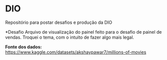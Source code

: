 # DIO
Repositório para postar desafios e produção da DIO

*Desafio
Arquivo de visualização do painel feito para o desafio de painel de vendas. Troquei o tema, com o intuito de fazer algo mais legal. 

<strong>Fonte dos dados: </strong>https://www.kaggle.com/datasets/akshaypawar7/millions-of-movies
